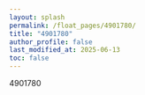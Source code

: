 ```yaml
---
layout: splash
permalink: /float_pages/4901780/
title: "4901780"
author_profile: false
last_modified_at: 2025-06-13
toc: false
---
```

 
4901780

